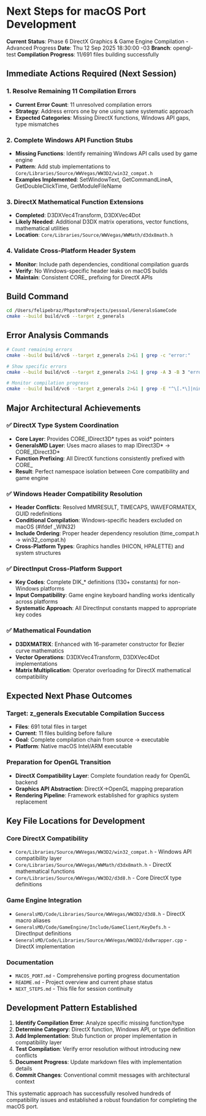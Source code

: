 # Next Steps for macOS Port Development

**Current Status**: Phase 6 DirectX Graphics & Game Engine Compilation - Advanced Progress
**Date**: Thu 12 Sep 2025 18:30:00 -03
**Branch**: opengl-test
**Compilation Progress**: 11/691 files building successfully

## Immediate Actions Required (Next Session)

### 1. Resolve Remaining 11 Compilation Errors
- **Current Error Count**: 11 unresolved compilation errors
- **Strategy**: Address errors one by one using same systematic approach
- **Expected Categories**: Missing DirectX functions, Windows API gaps, type mismatches

### 2. Complete Windows API Function Stubs
- **Missing Functions**: Identify remaining Windows API calls used by game engine
- **Pattern**: Add stub implementations to `Core/Libraries/Source/WWVegas/WW3D2/win32_compat.h`
- **Examples Implemented**: SetWindowText, GetCommandLineA, GetDoubleClickTime, GetModuleFileName

### 3. DirectX Mathematical Function Extensions
- **Completed**: D3DXVec4Transform, D3DXVec4Dot
- **Likely Needed**: Additional D3DX matrix operations, vector functions, mathematical utilities
- **Location**: `Core/Libraries/Source/WWVegas/WWMath/d3dx8math.h`

### 4. Validate Cross-Platform Header System
- **Monitor**: Include path dependencies, conditional compilation guards
- **Verify**: No Windows-specific header leaks on macOS builds
- **Maintain**: Consistent CORE_ prefixing for DirectX APIs

## Build Command
```bash
cd /Users/felipebraz/PhpstormProjects/pessoal/GeneralsGameCode
cmake --build build/vc6 --target z_generals
```

## Error Analysis Commands
```bash
# Count remaining errors
cmake --build build/vc6 --target z_generals 2>&1 | grep -c "error:"

# Show specific errors
cmake --build build/vc6 --target z_generals 2>&1 | grep -A 3 -B 3 "error:" | head -30

# Monitor compilation progress
cmake --build build/vc6 --target z_generals 2>&1 | grep -E "^\[.*\]|ninja:" | tail -10
```

## Major Architectural Achievements

### ✅ DirectX Type System Coordination
- **Core Layer**: Provides CORE_IDirect3D* types as void* pointers
- **GeneralsMD Layer**: Uses macro aliases to map IDirect3D* → CORE_IDirect3D*
- **Function Prefixing**: All DirectX functions consistently prefixed with CORE_
- **Result**: Perfect namespace isolation between Core compatibility and game engine

### ✅ Windows Header Compatibility Resolution
- **Header Conflicts**: Resolved MMRESULT, TIMECAPS, WAVEFORMATEX, GUID redefinitions
- **Conditional Compilation**: Windows-specific headers excluded on macOS (#ifdef _WIN32)
- **Include Ordering**: Proper header dependency resolution (time_compat.h → win32_compat.h)
- **Cross-Platform Types**: Graphics handles (HICON, HPALETTE) and system structures

### ✅ DirectInput Cross-Platform Support
- **Key Codes**: Complete DIK_* definitions (130+ constants) for non-Windows platforms
- **Input Compatibility**: Game engine keyboard handling works identically across platforms
- **Systematic Approach**: All DirectInput constants mapped to appropriate key codes

### ✅ Mathematical Foundation
- **D3DXMATRIX**: Enhanced with 16-parameter constructor for Bezier curve mathematics
- **Vector Operations**: D3DXVec4Transform, D3DXVec4Dot implementations
- **Matrix Multiplication**: Operator overloading for DirectX mathematical compatibility

## Expected Next Phase Outcomes

### Target: z_generals Executable Compilation Success
- **Files**: 691 total files in target
- **Current**: 11 files building before failure
- **Goal**: Complete compilation chain from source → executable
- **Platform**: Native macOS Intel/ARM executable

### Preparation for OpenGL Transition
- **DirectX Compatibility Layer**: Complete foundation ready for OpenGL backend
- **Graphics API Abstraction**: DirectX→OpenGL mapping preparation
- **Rendering Pipeline**: Framework established for graphics system replacement

## Key File Locations for Development

### Core DirectX Compatibility
- `Core/Libraries/Source/WWVegas/WW3D2/win32_compat.h` - Windows API compatibility layer
- `Core/Libraries/Source/WWVegas/WWMath/d3dx8math.h` - DirectX mathematical functions
- `Core/Libraries/Source/WWVegas/WW3D2/d3d8.h` - Core DirectX type definitions

### Game Engine Integration
- `GeneralsMD/Code/Libraries/Source/WWVegas/WW3D2/d3d8.h` - DirectX macro aliases
- `GeneralsMD/Code/GameEngine/Include/GameClient/KeyDefs.h` - DirectInput definitions
- `GeneralsMD/Code/Libraries/Source/WWVegas/WW3D2/dx8wrapper.cpp` - DirectX implementation

### Documentation
- `MACOS_PORT.md` - Comprehensive porting progress documentation
- `README.md` - Project overview and current phase status
- `NEXT_STEPS.md` - This file for session continuity

## Development Pattern Established

1. **Identify Compilation Error**: Analyze specific missing function/type
2. **Determine Category**: DirectX function, Windows API, or type definition
3. **Add Implementation**: Stub function or proper implementation in compatibility layer
4. **Test Compilation**: Verify error resolution without introducing new conflicts
5. **Document Progress**: Update markdown files with implementation details
6. **Commit Changes**: Conventional commit messages with architectural context

This systematic approach has successfully resolved hundreds of compatibility issues and established a robust foundation for completing the macOS port.